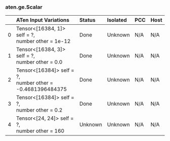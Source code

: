 ### aten.ge.Scalar
|    | ATen Input Variations                                        | Status   | Isolated   | PCC   | Host   |
|---:|:-------------------------------------------------------------|:---------|:-----------|:------|:-------|
|  0 | Tensor<[16384, 1]> self = ?,<br>number other = 1e-12         | Done     | Unknown    | N/A   | N/A    |
|  1 | Tensor<[16384, 3]> self = ?,<br>number other = 0.0           | Done     | Unknown    | N/A   | N/A    |
|  2 | Tensor<[16384]> self = ?,<br>number other = -0.4681396484375 | Done     | Unknown    | N/A   | N/A    |
|  3 | Tensor<[16384]> self = ?,<br>number other = 0.2              | Done     | Unknown    | N/A   | N/A    |
|  4 | Tensor<[24, 24]> self = ?,<br>number other = 160             | Unknown  | Unknown    | N/A   | N/A    |

